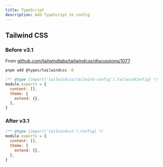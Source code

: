 ```yaml
---
title: TypeScript
description: Add TypeScript to config
---
```


## Tailwind CSS

### Before v3.1

From [github.com/tailwindlabs/tailwindcss/discussions/1077](https://github.com/tailwindlabs/tailwindcss/discussions/1077)

```bash
pnpm add @types/tailwindcss -D
```

```js title="tailwind.config.js"
/** @type {import('tailwindcss/tailwind-config').TailwindConfig} */
module.exports = {
  content: [],
  theme: {
    extend: {},
  },
}
```

### After v3.1

```js title="tailwind.config.js"
/** @type {import('tailwindcss').Config} */
module.exports = {
  content: [],
  theme: {
    extend: {},
  },
}
```
